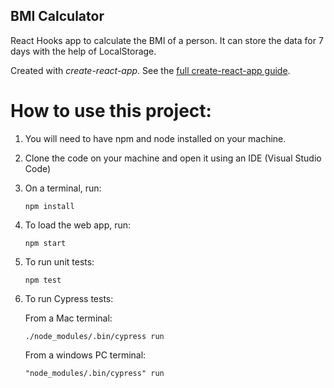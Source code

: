 ## BMI Calculator

React Hooks app to calculate the BMI of a person. It can store the data for 7 days with the help of LocalStorage.

Created with _create-react-app_. See the [full create-react-app guide](https://github.com/facebookincubator/create-react-app/blob/master/packages/react-scripts/template/README.md).

# How to use this project:

1. You will need to have npm and node installed on your machine.

2. Clone the code on your machine and open it using an IDE (Visual Studio Code)

3. On a terminal, run:

   `npm install`

4. To load the web app, run:

   `npm start`

5. To run unit tests:

   `npm test`

6. To run Cypress tests:

   From a Mac terminal:

   `./node_modules/.bin/cypress run`

   From a windows PC terminal:

   `"node_modules/.bin/cypress" run`
